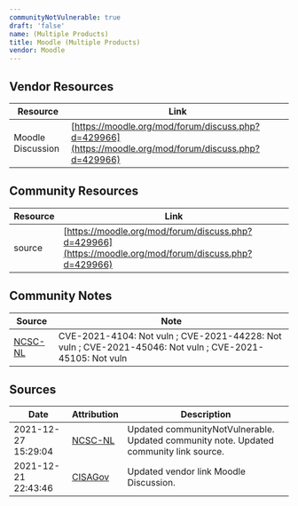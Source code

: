 ```yaml
---
communityNotVulnerable: true
draft: 'false'
name: (Multiple Products)
title: Moodle (Multiple Products)
vendor: Moodle
---
```


## Vendor Resources
| Resource | Link |
| --- | --- |
| Moodle Discussion | [https://moodle.org/mod/forum/discuss.php?d=429966](https://moodle.org/mod/forum/discuss.php?d=429966) |

## Community Resources
| Resource | Link |
| --- | --- |
| source | [https://moodle.org/mod/forum/discuss.php?d=429966](https://moodle.org/mod/forum/discuss.php?d=429966) |

## Community Notes
| Source | Note |
| --- | --- |
| [NCSC-NL](https://github.com/NCSC-NL/log4shell/blob/main/software/README.md) | CVE-2021-4104: Not vuln ; CVE-2021-44228: Not vuln ; CVE-2021-45046: Not vuln ; CVE-2021-45105: Not vuln </ul> |

## Sources
| Date | Attribution | Description |
| --- | --- | --- |
| 2021-12-27 15:29:04 | [NCSC-NL](https://github.com/NCSC-NL/log4shell/blob/main/software/README.md) | Updated communityNotVulnerable. Updated community note. Updated community link source.  |
| 2021-12-21 22:43:46 | [CISAGov](https://raw.githubusercontent.com/cisagov/log4j-affected-db/develop/README.md) | Updated vendor link Moodle Discussion.  |
